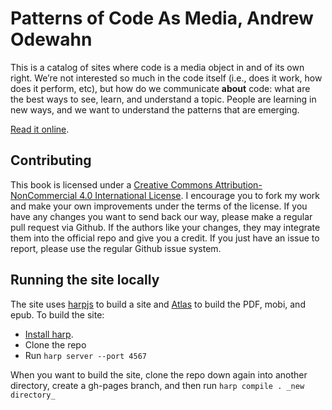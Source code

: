 # Patterns of Code As Media, Andrew Odewahn

This is a catalog of sites where code is a media object in and of its
own right. We’re not interested so much in the code itself (i.e., does
it work, how does it perform, etc), but how do we communicate **about**
code: what are the best ways to see, learn, and understand a topic.
People are learning in new ways, and we want to understand the patterns
that are emerging.

<a href="http://odewahn.github.io/patterns-of-code-as-media/www/index.html">Read it online</a>.

## Contributing

This book is licensed under a [Creative Commons Attribution-NonCommercial 4.0 International License](http://creativecommons.org/licenses/by-nc/4.0/).  I encourage you to fork my work and make your own improvements under the terms of the license. If you have any changes you want to send back our way, please make a regular pull request via Github. If the authors like your changes, they may integrate them into the official repo and give you a credit. If you just have an issue to report, please use the regular Github issue system.


## Running the site locally

The site uses [harpjs](http://harpjs.com/) to build a site and [Atlas](https://atlas.oreilly.com/) to build the PDF, mobi, and epub.  To build the site:

* [Install harp](http://harpjs.com/docs/quick-start).  
* Clone the repo
* Run `harp server --port 4567`

When you want to build the site, clone the repo down again into another directory, create a gh-pages branch, and then run `harp compile . _new directory_`
